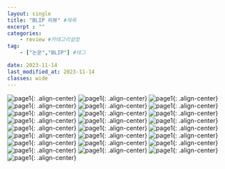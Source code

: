 ```yaml
---
layout: single
title: "BLIP 리뷰" #제목
excerpt : ""
categories: 
    - review #카테고리설정
tag: 
    - ["논문","BLIP"] #테그

date: 2023-11-14
last_modified_at: 2023-11-14
classes: wide        
---
```


![page1](/assets/images/BLIP/슬라이드1.PNG.PNG){: .align-center}
![page1](/assets/images/BLIP/슬라이드2.PNG.PNG){: .align-center}
![page1](/assets/images/BLIP/슬라이드3.PNG.PNG){: .align-center}
![page1](/assets/images/BLIP/슬라이드4.PNG.PNG){: .align-center}
![page1](/assets/images/BLIP/슬라이드5.PNG.PNG){: .align-center}
![page1](/assets/images/BLIP/슬라이드6.PNG.PNG){: .align-center}
![page1](/assets/images/BLIP/슬라이드7.PNG.PNG){: .align-center}
![page1](/assets/images/BLIP/슬라이드8.PNG.PNG){: .align-center}
![page1](/assets/images/BLIP/슬라이드9.PNG.PNG){: .align-center}
![page1](/assets/images/BLIP/슬라이드10.PNG.PNG){: .align-center}
![page1](/assets/images/BLIP/슬라이드11.PNG.PNG){: .align-center}
![page1](/assets/images/BLIP/슬라이드12.PNG.PNG){: .align-center}
![page1](/assets/images/BLIP/슬라이드13.PNG.PNG){: .align-center}
![page1](/assets/images/BLIP/슬라이드14.PNG.PNG){: .align-center}
![page1](/assets/images/BLIP/슬라이드15.PNG.PNG){: .align-center}
![page1](/assets/images/BLIP/슬라이드16.PNG.PNG){: .align-center}
![page1](/assets/images/BLIP/슬라이드17.PNG.PNG){: .align-center}
![page1](/assets/images/BLIP/슬라이드18.PNG.PNG){: .align-center}
![page1](/assets/images/BLIP/슬라이드19.PNG.PNG){: .align-center}
![page1](/assets/images/BLIP/슬라이드20.PNG.PNG){: .align-center}
![page1](/assets/images/BLIP/슬라이드21.PNG.PNG){: .align-center}
![page1](/assets/images/BLIP/슬라이드22.PNG.PNG){: .align-center}
![page1](/assets/images/BLIP/슬라이드23.PNG.PNG){: .align-center}
![page1](/assets/images/BLIP/슬라이드24.PNG.PNG){: .align-center}
![page1](/assets/images/BLIP/슬라이드25.PNG.PNG){: .align-center}